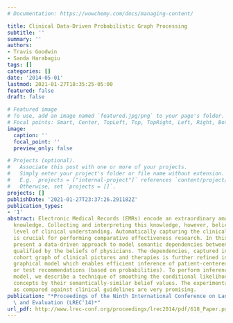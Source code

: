 ```yaml
---
# Documentation: https://wowchemy.com/docs/managing-content/

title: Clinical Data-Driven Probabilistic Graph Processing
subtitle: ''
summary: ''
authors:
- Travis Goodwin
- Sanda Harabagiu
tags: []
categories: []
date: '2014-05-01'
lastmod: 2021-01-27T18:35:25-05:00
featured: false
draft: false

# Featured image
# To use, add an image named `featured.jpg/png` to your page's folder.
# Focal points: Smart, Center, TopLeft, Top, TopRight, Left, Right, BottomLeft, Bottom, BottomRight.
image:
  caption: ''
  focal_point: ''
  preview_only: false

# Projects (optional).
#   Associate this post with one or more of your projects.
#   Simply enter your project's folder or file name without extension.
#   E.g. `projects = ["internal-project"]` references `content/project/deep-learning/index.md`.
#   Otherwise, set `projects = []`.
projects: []
publishDate: '2021-01-27T23:37:26.291182Z'
publication_types:
- '1'
abstract: Electronic Medical Records (EMRs) encode an extraordinary amount of medical
  knowledge. Collecting and interpreting this knowledge, however, belies a significant
  level of clinical understanding. Automatically capturing the clinical information
  is crucial for performing comparative effectiveness research. In this paper, we
  present a data-driven approach to model semantic dependencies between medical concepts,
  qualified by the beliefs of physicians. The dependencies, captured in a patient
  cohort graph of clinical pictures and therapies is further refined into a probabilistic
  graphical model which enables efficient inference of patient-centered treatment
  or test recommendations (based on probabilities). To perform inference on the graphical
  model, we describe a technique of smoothing the conditional likelihood of medical
  concepts by their semantically-similar belief values. The experimental results,
  as compared against clinical guidelines are very promising.
publication: "*Proceedings of the Ninth International Conference on Language Resources\
  \ and Evaluation (LREC'14)*"
url_pdf: http://www.lrec-conf.org/proceedings/lrec2014/pdf/618_Paper.pdf
---
```

